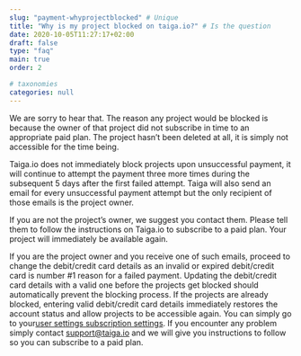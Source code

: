```yaml
---
slug: "payment-whyprojectblocked" # Unique
title: "Why is my project blocked on taiga.io?" # Is the question
date: 2020-10-05T11:27:17+02:00
draft: false
type: "faq"
main: true
order: 2

# taxonomies
categories: null
---
```


We are sorry to hear that. The reason any project would be blocked is because the owner of that project did not subscribe in time to an appropriate paid plan. The project hasn’t been deleted at all, it is simply not accessible for the time being.

Taiga.io does not immediately block projects upon unsuccessful payment, it will continue to attempt the payment three more times during the subsequent 5 days after the first failed attempt. Taiga will also send an email for every unsuccessful payment attempt but the only recipient of those emails is the project owner.

If you are not the project’s owner, we suggest you contact them. Please tell them to follow the instructions on Taiga.io to subscribe to a paid plan. Your project will immediately be available again.

If you are the project owner and you receive one of such emails, proceed to change the debit/credit card details as an invalid or expired debit/credit card is number #1 reason for a failed payment. Updating the debit/credit card details with a valid one before the projects get blocked should automatically prevent the blocking process. If the projects are already blocked, entering valid debit/credit card details immediately restores the account status and allow projects to be accessible again. You can simply go to your[user settings subscription settings](https://tree.taiga.io/user-settings/contrib/subscriptions). If you encounter any problem simply contact support@taiga.io and we will give you instructions to follow so you can subscribe to a paid plan.